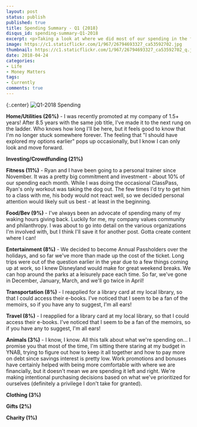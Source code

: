```yaml
---
layout: post
status: publish
published: true
title: Spending Summary - Q1 {2018}
disqus_id: spending-summary-Q1-2018
excerpt: <p>Taking a look at where we did most of our spending in the first quarter of the year.</p>
image: https://c1.staticflickr.com/1/967/26794693327_ca53592702.jpg
thumbnail: https://c1.staticflickr.com/1/967/26794693327_ca53592702_q.jpg
date: 2018-04-24
categories:
- Life
- Money Matters
tags: 
- Currently
comments: true
---
```



{:.center}
![Q1-2018 Spending](https://c1.staticflickr.com/1/967/26794693327_ca53592702_c.jpg)

**Home/Utilities (26%)** - I was recently promoted at my company of 1.5+ years! After 8.5 years with the same job title, I've made it to the next rung on the ladder. Who knows how long I'll be here, but it feels good to know that I'm no longer stuck somewhere forever. The feeling that "I should have explored my options earlier" pops up occasionally, but I know I can only look and move forward. 

**Investing/Crowdfunding (21%)**

**Fitness (11%)** - Ryan and I have been going to a personal trainer since November. It was a pretty big commitment and investment - about 10% of our spending each month. While I was doing the occasional ClassPass, Ryan's only workout was taking the dog out. The few times I'd try to get him to a class with me, his body would not react well, so we decided personal attention would likely suit us best - at least in the beginning. 

**Food/Bev (9%)** - I've always been an advocate of spending many of my waking hours giving back. Luckily for me, my company values community and philanthropy. I was about to go into detail on the various organizations I'm involved with, but I think I'll save it for another post. Gotta create content where I can!

**Entertainment (8%)** - We decided to become Annual Passholders over the holidays, and so far we've more than made up the cost of the ticket. Long trips were out of the question earlier in the year due to a few things coming up at work, so I knew Disneyland would make for great weekend breaks. We can hop around the parks at a leisurely pace each time. So far, we've gone in December, January, March, and we'll go twice in April! 

**Transportation (8%)** - I reapplied for a library card at my local library, so that I could access their e-books. I've noticed that I seem to be a fan of the memoirs, so if you have any to suggest, I'm all ears!

**Travel (8%)** - I reapplied for a library card at my local library, so that I could access their e-books. I've noticed that I seem to be a fan of the memoirs, so if you have any to suggest, I'm all ears!

**Animals (3%)** - I know, I know. All this talk about what we're spending on... I promise you that most of the time, I'm sitting there staring at my budget in YNAB, trying to figure out how to keep it all together and how to pay more on debt since savings interest is pretty low. Work promotions and bonuses have certainly helped with being more comfortable with where we are financially, but it doesn't mean we are spending it left and right. We're making intentional purchasing decisions based on what we've prioritized for ourselves (definitely a privilege I don't take for granted). 

**Clothing (3%)**

**Gifts (2%)**

**Charity (1%)**
